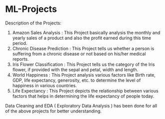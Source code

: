 # ML-Projects
Description of the Projects:
1. Amazon Sales Analysis : This Project basically analysis the monthly and yearly sales of a product and also the profit earned during this time period.
2. Chronic Disease Prediction : This Project tells us whether a person is suffering from a chronic disease or not based on his/her medical reports.
3. Iris Flower Classification : This Project tells us the category of the Iris flower, if provided with the sepal and petal, width and length.
4. World Happiness : This Project analysis various factors like Birth rate, GDP, life expectancy, generosity, etc. to determine the level of happiness in various countries.
5. Life Expectancy : This Project depicts the relationship between various factors that helps in determining the life expectancy of people today.

Data Cleaning and EDA ( Exploratory Data Analysis ) has been done for all of the above projects for better understanding.
